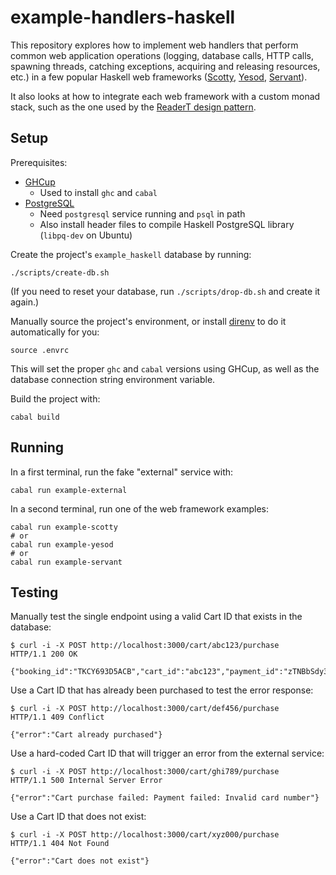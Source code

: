 # example-handlers-haskell

This repository explores how to implement web handlers that perform common web application operations (logging, database calls, HTTP calls, spawning threads, catching exceptions, acquiring and releasing resources, etc.) in a few popular Haskell web frameworks ([Scotty](https://github.com/scotty-web/scotty), [Yesod](https://www.yesodweb.com/), [Servant](https://docs.servant.dev/)).

It also looks at how to integrate each web framework with a custom monad stack, such as the one used by the [ReaderT design pattern](https://www.fpcomplete.com/blog/2017/06/readert-design-pattern/).

## Setup

Prerequisites:
- [GHCup](https://www.haskell.org/ghcup/)
  - Used to install `ghc` and `cabal`
- [PostgreSQL](https://www.postgresql.org/)
  - Need `postgresql` service running and `psql` in path
  - Also install header files to compile Haskell PostgreSQL library (`libpq-dev` on Ubuntu)

Create the project's `example_haskell` database by running:

```
./scripts/create-db.sh
```

(If you need to reset your database, run `./scripts/drop-db.sh` and create it again.)

Manually source the project's environment, or install [direnv](https://direnv.net/) to do it automatically for you:

```
source .envrc
```

This will set the proper `ghc` and `cabal` versions using GHCup, as well as the database connection string environment variable.

Build the project with:

```
cabal build
```

## Running

In a first terminal, run the fake "external" service with:

```
cabal run example-external
```

In a second terminal, run one of the web framework examples:

```
cabal run example-scotty
# or
cabal run example-yesod
# or
cabal run example-servant
```

## Testing

Manually test the single endpoint using a valid Cart ID that exists in the database:

```
$ curl -i -X POST http://localhost:3000/cart/abc123/purchase
HTTP/1.1 200 OK

{"booking_id":"TKCY693D5ACB","cart_id":"abc123","payment_id":"zTNBbSdy3vdOSnRT3xzFHviB","purchase_delay":1000}
```

Use a Cart ID that has already been purchased to test the error response:

```
$ curl -i -X POST http://localhost:3000/cart/def456/purchase
HTTP/1.1 409 Conflict

{"error":"Cart already purchased"}
```

Use a hard-coded Cart ID that will trigger an error from the external service:

```
$ curl -i -X POST http://localhost:3000/cart/ghi789/purchase
HTTP/1.1 500 Internal Server Error

{"error":"Cart purchase failed: Payment failed: Invalid card number"}
```

Use a Cart ID that does not exist:

```
$ curl -i -X POST http://localhost:3000/cart/xyz000/purchase
HTTP/1.1 404 Not Found

{"error":"Cart does not exist"}
```
